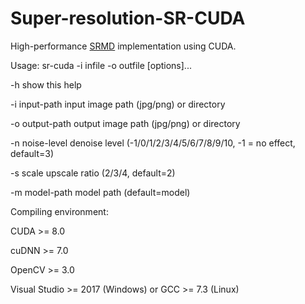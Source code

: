 # Super-resolution-SR-CUDA
High-performance [SRMD](https://github.com/cszn/SRMD) implementation using CUDA.

Usage: sr-cuda -i infile -o outfile [options]...

  -h                   show this help
  
  -i input-path        input image path (jpg/png) or directory
  
  -o output-path       output image path (jpg/png) or directory
  
  -n noise-level       denoise level (-1/0/1/2/3/4/5/6/7/8/9/10, -1 = no effect, default=3)
  
  -s scale             upscale ratio (2/3/4, default=2)
  
  -m model-path        model path (default=model)
  
Compiling environment:

  CUDA >= 8.0
  
  cuDNN >= 7.0
  
  OpenCV >= 3.0
  
  Visual Studio >= 2017 (Windows) or GCC >= 7.3 (Linux)
